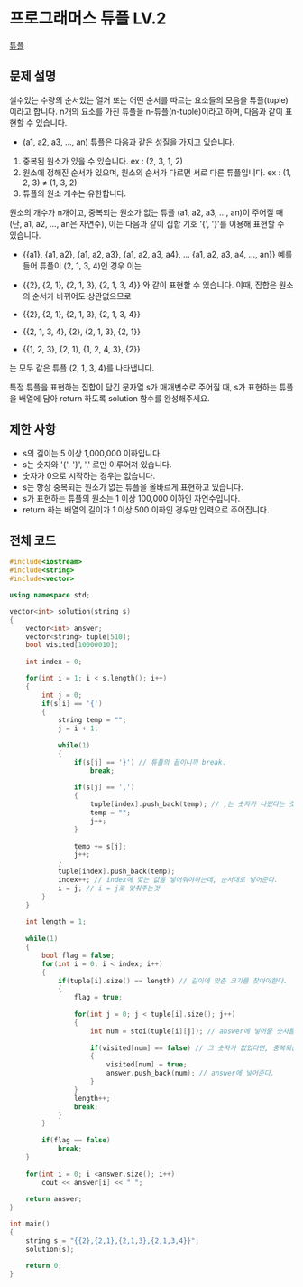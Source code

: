 # 프로그래머스 튜플 LV.2
[튜플](https://programmers.co.kr/learn/courses/30/lessons/64065)

## 문제 설명

셀수있는 수량의 순서있는 열거 또는 어떤 순서를 따르는 요소들의 모음을 튜플(tuple)이라고 합니다. n개의 요소를 가진 튜플을 n-튜플(n-tuple)이라고 하며, 다음과 같이 표현할 수 있습니다.

  * (a1, a2, a3, ..., an)
튜플은 다음과 같은 성질을 가지고 있습니다.

  1. 중복된 원소가 있을 수 있습니다. ex : (2, 3, 1, 2)
  2. 원소에 정해진 순서가 있으며, 원소의 순서가 다르면 서로 다른 튜플입니다. ex : (1, 2, 3) ≠ (1, 3, 2)
  3. 튜플의 원소 개수는 유한합니다.

원소의 개수가 n개이고, 중복되는 원소가 없는 튜플 (a1, a2, a3, ..., an)이 주어질 때(단, a1, a2, ..., an은 자연수), 이는 다음과 같이 집합 기호 '{', '}'를 이용해 표현할 수 있습니다.

  * {{a1}, {a1, a2}, {a1, a2, a3}, {a1, a2, a3, a4}, ... {a1, a2, a3, a4, ..., an}}
예를 들어 튜플이 (2, 1, 3, 4)인 경우 이는

  * {{2}, {2, 1}, {2, 1, 3}, {2, 1, 3, 4}}
와 같이 표현할 수 있습니다. 이때, 집합은 원소의 순서가 바뀌어도 상관없으므로

  * {{2}, {2, 1}, {2, 1, 3}, {2, 1, 3, 4}}
  * {{2, 1, 3, 4}, {2}, {2, 1, 3}, {2, 1}}
  * {{1, 2, 3}, {2, 1}, {1, 2, 4, 3}, {2}}

는 모두 같은 튜플 (2, 1, 3, 4)를 나타냅니다.

특정 튜플을 표현하는 집합이 담긴 문자열 s가 매개변수로 주어질 때, s가 표현하는 튜플을 배열에 담아 return 하도록 solution 함수를 완성해주세요.

## 제한 사항

  * s의 길이는 5 이상 1,000,000 이하입니다.
  * s는 숫자와 '{', '}', ',' 로만 이루어져 있습니다.
  * 숫자가 0으로 시작하는 경우는 없습니다.
  * s는 항상 중복되는 원소가 없는 튜플을 올바르게 표현하고 있습니다.
  * s가 표현하는 튜플의 원소는 1 이상 100,000 이하인 자연수입니다.
  * return 하는 배열의 길이가 1 이상 500 이하인 경우만 입력으로 주어집니다.

## 전체 코드


```c++
#include<iostream>
#include<string>
#include<vector>

using namespace std;

vector<int> solution(string s)
{
	vector<int> answer;
	vector<string> tuple[510];
	bool visited[10000010];
	
	int index = 0;

	for(int i = 1; i < s.length(); i++)
	{
		int j = 0;
		if(s[i] == '{')
		{
			string temp = "";
			j = i + 1;
			
			while(1)
			{
				if(s[j] == '}') // 튜플의 끝이니까 break.
					break;
					
				if(s[j] == ',')
				{
					tuple[index].push_back(temp); // ,는 숫자가 나왔다는 것이니까 temp넣어주고
					temp = "";
					j++;
				}
				
				temp += s[j];
				j++;
			}
			tuple[index].push_back(temp);
			index++; // index에 맞는 값을 넣어줘야하는데, 순서대로 넣어준다. 
			i = j; // i = j로 맞춰주는것
		}
	}
	
	int length = 1;
	
	while(1)
	{
		bool flag = false;
		for(int i = 0; i < index; i++)
		{
			if(tuple[i].size() == length) // 길이에 맞춘 크기를 찾아야한다.
			{
				flag = true;
				
				for(int j = 0; j < tuple[i].size(); j++)
				{
					int num = stoi(tuple[i][j]); // answer에 넣어줄 숫자들
					
					if(visited[num] == false) // 그 숫자가 없었다면, 중복되는 값이 들어갈 수 있기 때문에
					{
						visited[num] = true;
						answer.push_back(num); // answer에 넣어준다.
					}
				}
				length++;
				break;
			}
		}
		
		if(flag == false)
			break;
	}
	
	for(int i = 0; i <answer.size(); i++)
		cout << answer[i] << " ";
		
	return answer;
}

int main()
{
	string s = "{{2},{2,1},{2,1,3},{2,1,3,4}}";
	solution(s);
	
	return 0;
}
```
